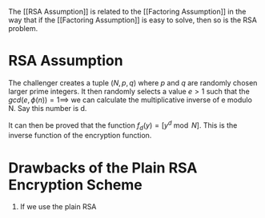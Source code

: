 The [[RSA Assumption]] is related to the [[Factoring Assumption]] in the way that if the [[Factoring Assumption]] is easy to solve, then so is the RSA problem.
# RSA Assumption
The challenger creates a tuple $(N, p, q)$ where $p$ and $q$ are randomly chosen larger prime integers. It then randomly selects a value $e > 1$ such that the $gcd(e, \phi(n)) = 1 \implies$ we can calculate the multiplicative inverse of e modulo N. Say this number is d.

It can then be proved that the function $f_d(y) = [y^d \bmod N]$. This is the inverse function of the encryption function.
# Drawbacks of the Plain RSA Encryption Scheme
1. If we use the plain RSA
